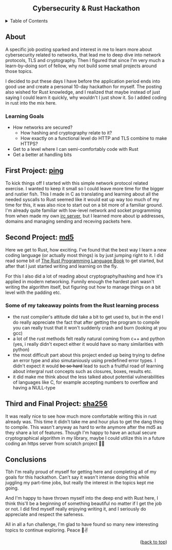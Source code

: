<a id="readme-top"></a>

<div align="center">
  <h2 align="center">Cybersecurity & Rust Hackathon</h3>
</div>

<details>
  <summary>Table of Contents</summary>
  <ol>
    <li>
      <a href="#about">About</a>
      <ul>
        <li><a href="#learning-goals">Learning Goals</a></li>
      </ul>
    </li>
    <li>
      <a href="#first-project">First Project</a>
    </li>
    <li>
      <a href="#second-project">Second Project</a>
      <ul>
        <li><a href="#rust-learning">Rust Learning Takeaways</a></li>
      </ul>
    </li>
    <li>
      <a href="#third-project">Third and Final Project</a>
    </li>
    <li>
      <a href="#conclusions">Conclusions</a>
    </li>
  </ol>
</details>



<!-- ABOUT -->
## About

A specific job posting sparked and interest in me to learn more about cybersecurity related to networks, that lead me to deep dive into network protocols, TLS and cryptography. Then I figured that since I'm very much a learn-by-doing sort of fellow, why not build some small projects around those topics.

I decided to put these days I have before the application period ends into good use and create a personal 10-day hackathon for myself.
The posting also wished for Rust knowledge, and I realized that maybe instead of just saying I could learn it quickly, why wouldn't I just show it. So I added coding in rust into the mix here.

### Learning Goals
- How networks are secured?
  - How hashing and cryptography relate to it?
  - How exactly on a functional level do HTTP and TLS combine to make HTTPS?
- Get to a level where I can semi-comfortably code with Rust
- Get a better at handling bits

<!-- FIRST PROJECT -->
## First Project: [ping](https://github.com/Rubidium7/ping) <a id="first-project"></a>

To kick things off I started with this simple network protocol related exercise. I wanted to keep it small so I could leave more time for the bigger and rustier fish. 
This I made in C as translating and learning about all the needed syscalls to Rust seemed like it would eat up way too much of my time for this, it was also nice to start out on a bit more of a familiar ground.
I'm already quite familiar with low-level network and socket programming from when made my own [irc server](https://github.com/Rubidium7/ft_irc), but I learned more about ip addresses, domains and managing sending and receving packets here.

<!-- SECOND PROJECT -->
## Second Project: [md5](https://github.com/Rubidium7/md5) <a id="second-project"></a>

Here we get to Rust, how exciting. I've found that the best way I learn a new coding language (or actually most things) is by just jumping right to it.
I did read some bit of [The Rust Programming Language Book](https://doc.rust-lang.org/book/ch00-00-introduction.html) to get started, but after that I just started writing and learning on the fly.

For this I also did a lot of reading about cryptography/hashing and how it's applied in modern networking. 
Funnily enough the hardest part wasn't writing the algorithm itself, but figuring out how to manage things on a bit level with the padding etc.

### Some of my takeaway points from the Rust learning process <a id="rust-learning"></a>
- the rust compiler's attitude did take a bit to get used to, but in the end I do really appreciate the fact that after getting the program to compile you can really trust that it won't suddenly crash and burn (looking at you gcc)
- a lot of the rust methods felt really natural coming from c++ and python (yes, i really didn't expect either it would have so many similarities with python)
- the most difficult part about this project ended up being trying to define an error type and also simutaniously using predefined error types. I didn't expect it would ~~be so hard~~ lead to such a fruitful road of learning about intergral rust concepts such as closures, boxes, results etc.
- it did make me think about the less talked about potential vulnerabilities of languages like C, for example accepting numbers to overflow and having a NULL-type

<!-- THIRD PROJECT -->
## Third and Final Project: [sha256](https://github.com/Rubidium7/sha256) <a id="third-project"></a>

It was really nice to see how much more comfortable writing this in rust already was. This time it didn't take me and hour plus to get the dang thing to compile. 
This wasn't anyway as hard to write anymore after the md5 as they share a lot of features.
Though I'm happy to have an actual secure cryptographical algorithm in my library, maybe I could utilize this in a future coding an https server from scratch project 🤔😉

<!-- CONCLUSIONS -->
## Conclusions
Tbh I'm really proud of myself for getting here and completing all of my goals for this hackathon. Can't say it wasn't intense doing this while juggling my part-time jobs, but really the interest in the topics kept me going.

And I'm happy to have thrown myself into the deep end with Rust here, I think this'll be a beginning of something beautiful no matter if I get the job or not. I did find myself really enjoying writing it, and I seriously do appreciate and respect the safeness.

All in all a fun challenge, I'm glad to have found so many new interesting topics to continue exploring. Peace 🦕✌

<p align="right">(<a href="#readme-top">back to top</a>)</p>
